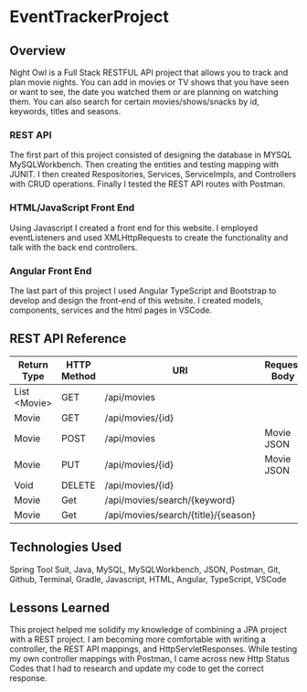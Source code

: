 # EventTrackerProject

## Overview

Night Owl is a Full Stack RESTFUL API project that allows you to track and plan movie nights. You can add in movies or TV shows that you have seen or want to see, the date you watched them or are planning on watching them. You can also search for certain movies/shows/snacks by id, keywords, titles and seasons.

### REST API

The first part of this project consisted of designing the database in MYSQL MySQLWorkbench. Then creating the entities and testing mapping with JUNIT. I then created Respositories, Services, ServiceImpls, and Controllers with CRUD operations. Finally I tested the REST API routes with Postman.

### HTML/JavaScript Front End

Using Javascript I created a front end for this website. I employed eventListeners and used XMLHttpRequests to create the functionality and talk with the back end controllers.

### Angular Front End

The last part of this project I used Angular TypeScript and Bootstrap to develop and design the front-end of this website. I created models, components, services and the html pages in VSCode.

## REST API Reference
| Return Type    | HTTP Method | URI                                 | Request Body | Purpose  |
|----------------|-------------|-------------------------------------|--------------|----------|
| List \<Movie\> | GET         | /api/movies                         |              | List     |
| Movie          | GET         | /api/movies/{id}                    |              | Retrieve |
| Movie          | POST        | /api/movies                         | Movie JSON   | Create   |
| Movie          | PUT         | /api/movies/{id}                    | Movie JSON   | Update   |
| Void           | DELETE      | /api/movies/{id}                    |              | Delete   |
| Movie          | Get         | /api/movies/search/{keyword}        |              | Retrieve |
| Movie          | Get         | /api/movies/search/{title}/{season} |              | Retrieve |


## Technologies Used

Spring Tool Suit, Java, MySQL, MySQLWorkbench, JSON, Postman, Git, Github, Terminal, Gradle, Javascript, HTML, Angular, TypeScript, VSCode

## Lessons Learned

This project helped me solidify my knowledge of combining a JPA project with a REST project. I am becoming more comfortable with writing a controller, the REST API mappings, and HttpServletResponses. While testing my own controller mappings with Postman, I came across new Http Status Codes that I had to research and update my code to get the correct response.
